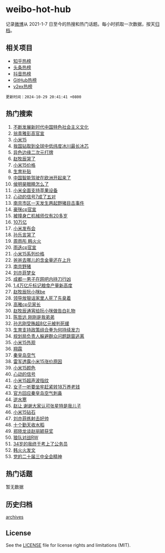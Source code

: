 # weibo-hot-hub

记录[微博](https://www.weibo.com)从 2021-1-7 日至今的热搜和热门话题。每小时抓取一次数据，按天[归档](archives)。

## 相关项目

- [知乎热榜](https://github.com/snaildev/zhihu-hot-hub)
- [头条热榜](https://github.com/snaildev/toutiao-hot-hub)
- [抖音热榜](https://github.com/snaildev/douyin-hot-hub)
- [GitHub热榜](https://github.com/snaildev/github-hot-hub)
- [v2ex热榜](https://github.com/snaildev/v2ex-hot-hub)


`更新时间：2024-10-29 20:41:41 +0800`

## 热门搜索

1. [不断发展新时代中国特色社会主义文化](https://m.weibo.cn/search?containerid=100103type%3D1%26t%3D10%26q%3D%23%E4%B8%8D%E6%96%AD%E5%8F%91%E5%B1%95%E6%96%B0%E6%97%B6%E4%BB%A3%E4%B8%AD%E5%9B%BD%E7%89%B9%E8%89%B2%E7%A4%BE%E4%BC%9A%E4%B8%BB%E4%B9%89%E6%96%87%E5%8C%96%23&stream_entry_id=51&isnewpage=1&extparam=seat%3D1%26cate%3D10103%26filter_type%3Drealtimehot%26q%3D%2523%25E4%25B8%258D%25E6%2596%25AD%25E5%258F%2591%25E5%25B1%2595%25E6%2596%25B0%25E6%2597%25B6%25E4%25BB%25A3%25E4%25B8%25AD%25E5%259B%25BD%25E7%2589%25B9%25E8%2589%25B2%25E7%25A4%25BE%25E4%25BC%259A%25E4%25B8%25BB%25E4%25B9%2589%25E6%2596%2587%25E5%258C%2596%2523%26dgr%3D0%26stream_entry_id%3D51%26c_type%3D51%26pos%3D0%26display_time%3D1730205700%26pre_seqid%3D17302057000420152059425)
1. [翁青雅彭高官宣](https://m.weibo.cn/search?containerid=100103type%3D1%26t%3D10%26q%3D%23%E7%BF%81%E9%9D%92%E9%9B%85%E5%BD%AD%E9%AB%98%E5%AE%98%E5%AE%A3%23&stream_entry_id=31&isnewpage=1&extparam=seat%3D1%26realpos%3D1%26filter_type%3Drealtimehot%26flag%3D1%26c_type%3D31%26pos%3D0%26cate%3D5001%26q%3D%2523%25E7%25BF%2581%25E9%259D%2592%25E9%259B%2585%25E5%25BD%25AD%25E9%25AB%2598%25E5%25AE%2598%25E5%25AE%25A3%2523%26dgr%3D0%26stream_entry_id%3D31%26band_rank%3D1%26lcate%3D5001%26display_time%3D1730205700%26pre_seqid%3D17302057000420152059425)
1. [小米15](https://m.weibo.cn/search?containerid=100103type%3D1%26t%3D10%26q%3D%23%E5%B0%8F%E7%B1%B315%23&stream_entry_id=31&isnewpage=1&extparam=seat%3D1%26realpos%3D2%26filter_type%3Drealtimehot%26flag%3D1%26c_type%3D31%26pos%3D1%26cate%3D5001%26q%3D%2523%25E5%25B0%258F%25E7%25B1%25B315%2523%26dgr%3D0%26stream_entry_id%3D31%26band_rank%3D2%26lcate%3D5001%26display_time%3D1730205700%26pre_seqid%3D17302057000420152059425)
1. [我国钻取到全球中低纬度冰川最长冰芯](https://m.weibo.cn/search?containerid=100103type%3D1%26t%3D10%26q%3D%23%E6%88%91%E5%9B%BD%E9%92%BB%E5%8F%96%E5%88%B0%E5%85%A8%E7%90%83%E4%B8%AD%E4%BD%8E%E7%BA%AC%E5%BA%A6%E5%86%B0%E5%B7%9D%E6%9C%80%E9%95%BF%E5%86%B0%E8%8A%AF%23&stream_entry_id=31&isnewpage=1&extparam=seat%3D1%26realpos%3D3%26filter_type%3Drealtimehot%26flag%3D1%26c_type%3D31%26pos%3D2%26cate%3D5001%26q%3D%2523%25E6%2588%2591%25E5%259B%25BD%25E9%2592%25BB%25E5%258F%2596%25E5%2588%25B0%25E5%2585%25A8%25E7%2590%2583%25E4%25B8%25AD%25E4%25BD%258E%25E7%25BA%25AC%25E5%25BA%25A6%25E5%2586%25B0%25E5%25B7%259D%25E6%259C%2580%25E9%2595%25BF%25E5%2586%25B0%25E8%258A%25AF%2523%26dgr%3D0%26stream_entry_id%3D31%26band_rank%3D3%26lcate%3D5001%26display_time%3D1730205700%26pre_seqid%3D17302057000420152059425)
1. [异色边缘二次元打牌](https://m.weibo.cn/search?containerid=100103type%3D1%26t%3D10%26q%3D%23%E5%BC%82%E8%89%B2%E8%BE%B9%E7%BC%98%E4%BA%8C%E6%AC%A1%E5%85%83%E6%89%93%E7%89%8C%23&stream_entry_id=31&isnewpage=1&extparam=seat%3D1%26filter_type%3Drealtimehot%26c_type%3D31%26band_rank%3D4%26lcate%3D5001%26cate%3D5001%26is_ad_pos%3D1%26q%3D%2523%25E5%25BC%2582%25E8%2589%25B2%25E8%25BE%25B9%25E7%25BC%2598%25E4%25BA%258C%25E6%25AC%25A1%25E5%2585%2583%25E6%2589%2593%25E7%2589%258C%2523%26dgr%3D0%26stream_entry_id%3D31%26adid%3D262474%26pos%3D3%26display_time%3D1730205700%26pre_seqid%3D17302057000420152059425)
1. [赵牧辰哭了](https://m.weibo.cn/search?containerid=100103type%3D1%26t%3D10%26q%3D%23%E8%B5%B5%E7%89%A7%E8%BE%B0%E5%93%AD%E4%BA%86%23&stream_entry_id=31&isnewpage=1&extparam=seat%3D1%26realpos%3D4%26filter_type%3Drealtimehot%26flag%3D1%26c_type%3D31%26pos%3D4%26cate%3D5001%26q%3D%2523%25E8%25B5%25B5%25E7%2589%25A7%25E8%25BE%25B0%25E5%2593%25AD%25E4%25BA%2586%2523%26dgr%3D0%26stream_entry_id%3D31%26band_rank%3D4%26lcate%3D5001%26display_time%3D1730205700%26pre_seqid%3D17302057000420152059425)
1. [小米15价格](https://m.weibo.cn/search?containerid=100103type%3D1%26t%3D10%26q%3D%E5%B0%8F%E7%B1%B315%E4%BB%B7%E6%A0%BC&stream_entry_id=31&isnewpage=1&extparam=seat%3D1%26realpos%3D5%26filter_type%3Drealtimehot%26flag%3D1%26c_type%3D31%26pos%3D5%26cate%3D5001%26q%3D%25E5%25B0%258F%25E7%25B1%25B315%25E4%25BB%25B7%25E6%25A0%25BC%26dgr%3D0%26stream_entry_id%3D31%26band_rank%3D5%26lcate%3D5001%26display_time%3D1730205700%26pre_seqid%3D17302057000420152059425)
1. [生育补贴](https://m.weibo.cn/search?containerid=100103type%3D1%26t%3D10%26q%3D%23%E7%94%9F%E8%82%B2%E8%A1%A5%E8%B4%B4%23&stream_entry_id=31&isnewpage=1&extparam=seat%3D1%26realpos%3D6%26filter_type%3Drealtimehot%26flag%3D16%26c_type%3D31%26pos%3D6%26cate%3D5001%26q%3D%2523%25E7%2594%259F%25E8%2582%25B2%25E8%25A1%25A5%25E8%25B4%25B4%2523%26dgr%3D0%26stream_entry_id%3D31%26band_rank%3D6%26lcate%3D5001%26display_time%3D1730205700%26pre_seqid%3D17302057000420152059425)
1. [中国智能驾驶在欧洲开起来了](https://m.weibo.cn/search?containerid=100103type%3D1%26t%3D10%26q%3D%23%E4%B8%AD%E5%9B%BD%E6%99%BA%E8%83%BD%E9%A9%BE%E9%A9%B6%E5%9C%A8%E6%AC%A7%E6%B4%B2%E5%BC%80%E8%B5%B7%E6%9D%A5%E4%BA%86%23&stream_entry_id=31&isnewpage=1&extparam=seat%3D1%26filter_type%3Drealtimehot%26lcate%3D5001%26c_type%3D31%26pos%3D7%26band_rank%3D7%26topic_ad%3D1%26is_ad_pos%3D1%26q%3D%2523%25E4%25B8%25AD%25E5%259B%25BD%25E6%2599%25BA%25E8%2583%25BD%25E9%25A9%25BE%25E9%25A9%25B6%25E5%259C%25A8%25E6%25AC%25A7%25E6%25B4%25B2%25E5%25BC%2580%25E8%25B5%25B7%25E6%259D%25A5%25E4%25BA%2586%2523%26dgr%3D0%26stream_entry_id%3D31%26adid%3D261535%26cate%3D5001%26display_time%3D1730205700%26pre_seqid%3D17302057000420152059425)
1. [侯明昊眼睛怎么了](https://m.weibo.cn/search?containerid=100103type%3D1%26t%3D10%26q%3D%E4%BE%AF%E6%98%8E%E6%98%8A%E7%9C%BC%E7%9D%9B%E6%80%8E%E4%B9%88%E4%BA%86&stream_entry_id=31&isnewpage=1&extparam=seat%3D1%26realpos%3D7%26filter_type%3Drealtimehot%26flag%3D1%26c_type%3D31%26pos%3D8%26cate%3D5001%26q%3D%25E4%25BE%25AF%25E6%2598%258E%25E6%2598%258A%25E7%259C%25BC%25E7%259D%259B%25E6%2580%258E%25E4%25B9%2588%25E4%25BA%2586%26dgr%3D0%26stream_entry_id%3D31%26band_rank%3D7%26lcate%3D5001%26display_time%3D1730205700%26pre_seqid%3D17302057000420152059425)
1. [小米全面支持苹果设备](https://m.weibo.cn/search?containerid=100103type%3D1%26t%3D10%26q%3D%E5%B0%8F%E7%B1%B3%E5%85%A8%E9%9D%A2%E6%94%AF%E6%8C%81%E8%8B%B9%E6%9E%9C%E8%AE%BE%E5%A4%87&stream_entry_id=31&isnewpage=1&extparam=seat%3D1%26realpos%3D8%26filter_type%3Drealtimehot%26flag%3D1%26c_type%3D31%26pos%3D9%26cate%3D5001%26q%3D%25E5%25B0%258F%25E7%25B1%25B3%25E5%2585%25A8%25E9%259D%25A2%25E6%2594%25AF%25E6%258C%2581%25E8%258B%25B9%25E6%259E%259C%25E8%25AE%25BE%25E5%25A4%2587%26dgr%3D0%26stream_entry_id%3D31%26band_rank%3D8%26lcate%3D5001%26display_time%3D1730205700%26pre_seqid%3D17302057000420152059425)
1. [心动的信号7成了五对](https://m.weibo.cn/search?containerid=100103type%3D1%26t%3D10%26q%3D%23%E5%BF%83%E5%8A%A8%E7%9A%84%E4%BF%A1%E5%8F%B77%E6%88%90%E4%BA%86%E4%BA%94%E5%AF%B9%23&stream_entry_id=31&isnewpage=1&extparam=seat%3D1%26realpos%3D9%26filter_type%3Drealtimehot%26flag%3D1%26c_type%3D31%26pos%3D10%26cate%3D5001%26q%3D%2523%25E5%25BF%2583%25E5%258A%25A8%25E7%259A%2584%25E4%25BF%25A1%25E5%258F%25B77%25E6%2588%2590%25E4%25BA%2586%25E4%25BA%2594%25E5%25AF%25B9%2523%26dgr%3D0%26stream_entry_id%3D31%26band_rank%3D9%26lcate%3D5001%26display_time%3D1730205700%26pre_seqid%3D17302057000420152059425)
1. [南京市区一天发生两起野猪目击事件](https://m.weibo.cn/search?containerid=100103type%3D1%26t%3D10%26q%3D%23%E5%8D%97%E4%BA%AC%E5%B8%82%E5%8C%BA%E4%B8%80%E5%A4%A9%E5%8F%91%E7%94%9F%E4%B8%A4%E8%B5%B7%E9%87%8E%E7%8C%AA%E7%9B%AE%E5%87%BB%E4%BA%8B%E4%BB%B6%23&stream_entry_id=31&isnewpage=1&extparam=seat%3D1%26realpos%3D10%26filter_type%3Drealtimehot%26flag%3D1%26c_type%3D31%26pos%3D11%26cate%3D5001%26q%3D%2523%25E5%258D%2597%25E4%25BA%25AC%25E5%25B8%2582%25E5%258C%25BA%25E4%25B8%2580%25E5%25A4%25A9%25E5%258F%2591%25E7%2594%259F%25E4%25B8%25A4%25E8%25B5%25B7%25E9%2587%258E%25E7%258C%25AA%25E7%259B%25AE%25E5%2587%25BB%25E4%25BA%258B%25E4%25BB%25B6%2523%26dgr%3D0%26stream_entry_id%3D31%26band_rank%3D10%26lcate%3D5001%26display_time%3D1730205700%26pre_seqid%3D17302057000420152059425)
1. [豪咪cp官宣](https://m.weibo.cn/search?containerid=100103type%3D1%26t%3D10%26q%3D%23%E8%B1%AA%E5%92%AAcp%E5%AE%98%E5%AE%A3%23&stream_entry_id=31&isnewpage=1&extparam=seat%3D1%26realpos%3D11%26filter_type%3Drealtimehot%26flag%3D2%26c_type%3D31%26pos%3D12%26cate%3D5001%26q%3D%2523%25E8%25B1%25AA%25E5%2592%25AAcp%25E5%25AE%2598%25E5%25AE%25A3%2523%26dgr%3D0%26stream_entry_id%3D31%26band_rank%3D11%26lcate%3D5001%26display_time%3D1730205700%26pre_seqid%3D17302057000420152059425)
1. [被撞身亡机械师仅有20多岁](https://m.weibo.cn/search?containerid=100103type%3D1%26t%3D10%26q%3D%23%E8%A2%AB%E6%92%9E%E8%BA%AB%E4%BA%A1%E6%9C%BA%E6%A2%B0%E5%B8%88%E4%BB%85%E6%9C%8920%E5%A4%9A%E5%B2%81%23&stream_entry_id=31&isnewpage=1&extparam=seat%3D1%26realpos%3D12%26filter_type%3Drealtimehot%26flag%3D2%26c_type%3D31%26pos%3D13%26cate%3D5001%26q%3D%2523%25E8%25A2%25AB%25E6%2592%259E%25E8%25BA%25AB%25E4%25BA%25A1%25E6%259C%25BA%25E6%25A2%25B0%25E5%25B8%2588%25E4%25BB%2585%25E6%259C%258920%25E5%25A4%259A%25E5%25B2%2581%2523%26dgr%3D0%26stream_entry_id%3D31%26band_rank%3D12%26lcate%3D5001%26display_time%3D1730205700%26pre_seqid%3D17302057000420152059425)
1. [10万亿](https://m.weibo.cn/search?containerid=100103type%3D1%26t%3D10%26q%3D10%E4%B8%87%E4%BA%BF&stream_entry_id=31&isnewpage=1&extparam=seat%3D1%26realpos%3D13%26filter_type%3Drealtimehot%26flag%3D2%26c_type%3D31%26pos%3D14%26cate%3D5001%26q%3D10%25E4%25B8%2587%25E4%25BA%25BF%26dgr%3D0%26stream_entry_id%3D31%26band_rank%3D13%26lcate%3D5001%26display_time%3D1730205700%26pre_seqid%3D17302057000420152059425)
1. [小米发布会](https://m.weibo.cn/search?containerid=100103type%3D1%26t%3D10%26q%3D%E5%B0%8F%E7%B1%B3%E5%8F%91%E5%B8%83%E4%BC%9A&stream_entry_id=31&isnewpage=1&extparam=seat%3D1%26realpos%3D14%26filter_type%3Drealtimehot%26flag%3D0%26c_type%3D31%26pos%3D15%26cate%3D5001%26q%3D%25E5%25B0%258F%25E7%25B1%25B3%25E5%258F%2591%25E5%25B8%2583%25E4%25BC%259A%26dgr%3D0%26stream_entry_id%3D31%26band_rank%3D14%26lcate%3D5001%26display_time%3D1730205700%26pre_seqid%3D17302057000420152059425)
1. [孙乐言哭了](https://m.weibo.cn/search?containerid=100103type%3D1%26t%3D10%26q%3D%23%E5%AD%99%E4%B9%90%E8%A8%80%E5%93%AD%E4%BA%86%23&stream_entry_id=31&isnewpage=1&extparam=seat%3D1%26realpos%3D15%26filter_type%3Drealtimehot%26flag%3D0%26c_type%3D31%26pos%3D16%26cate%3D5001%26q%3D%2523%25E5%25AD%2599%25E4%25B9%2590%25E8%25A8%2580%25E5%2593%25AD%25E4%25BA%2586%2523%26dgr%3D0%26stream_entry_id%3D31%26band_rank%3D15%26lcate%3D5001%26display_time%3D1730205700%26pre_seqid%3D17302057000420152059425)
1. [周雨彤 韩火火](https://m.weibo.cn/search?containerid=100103type%3D1%26t%3D10%26q%3D%E5%91%A8%E9%9B%A8%E5%BD%A4+%E9%9F%A9%E7%81%AB%E7%81%AB&stream_entry_id=31&isnewpage=1&extparam=seat%3D1%26realpos%3D16%26filter_type%3Drealtimehot%26flag%3D2%26c_type%3D31%26pos%3D17%26cate%3D5001%26q%3D%25E5%2591%25A8%25E9%259B%25A8%25E5%25BD%25A4%2520%25E9%259F%25A9%25E7%2581%25AB%25E7%2581%25AB%26dgr%3D0%26stream_entry_id%3D31%26band_rank%3D16%26lcate%3D5001%26display_time%3D1730205700%26pre_seqid%3D17302057000420152059425)
1. [雨迭cp官宣](https://m.weibo.cn/search?containerid=100103type%3D1%26t%3D10%26q%3D%23%E9%9B%A8%E8%BF%ADcp%E5%AE%98%E5%AE%A3%23&stream_entry_id=31&isnewpage=1&extparam=seat%3D1%26realpos%3D17%26filter_type%3Drealtimehot%26flag%3D1%26c_type%3D31%26pos%3D18%26cate%3D5001%26q%3D%2523%25E9%259B%25A8%25E8%25BF%25ADcp%25E5%25AE%2598%25E5%25AE%25A3%2523%26dgr%3D0%26stream_entry_id%3D31%26band_rank%3D17%26lcate%3D5001%26display_time%3D1730205700%26pre_seqid%3D17302057000420152059425)
1. [小米15系列价格](https://m.weibo.cn/search?containerid=100103type%3D1%26t%3D10%26q%3D%23%E5%B0%8F%E7%B1%B315%E7%B3%BB%E5%88%97%E4%BB%B7%E6%A0%BC%23&stream_entry_id=31&isnewpage=1&extparam=seat%3D1%26realpos%3D18%26filter_type%3Drealtimehot%26flag%3D0%26c_type%3D31%26pos%3D19%26cate%3D5001%26q%3D%2523%25E5%25B0%258F%25E7%25B1%25B315%25E7%25B3%25BB%25E5%2588%2597%25E4%25BB%25B7%25E6%25A0%25BC%2523%26dgr%3D0%26stream_entry_id%3D31%26band_rank%3D18%26lcate%3D5001%26display_time%3D1730205700%26pre_seqid%3D17302057000420152059425)
1. [爸爸去哪儿的含金量还在上升](https://m.weibo.cn/search?containerid=100103type%3D1%26t%3D10%26q%3D%E7%88%B8%E7%88%B8%E5%8E%BB%E5%93%AA%E5%84%BF%E7%9A%84%E5%90%AB%E9%87%91%E9%87%8F%E8%BF%98%E5%9C%A8%E4%B8%8A%E5%8D%87&stream_entry_id=31&isnewpage=1&extparam=seat%3D1%26realpos%3D19%26filter_type%3Drealtimehot%26flag%3D2%26c_type%3D31%26pos%3D20%26cate%3D5001%26q%3D%25E7%2588%25B8%25E7%2588%25B8%25E5%258E%25BB%25E5%2593%25AA%25E5%2584%25BF%25E7%259A%2584%25E5%2590%25AB%25E9%2587%2591%25E9%2587%258F%25E8%25BF%2598%25E5%259C%25A8%25E4%25B8%258A%25E5%258D%2587%26dgr%3D0%26stream_entry_id%3D31%26band_rank%3D19%26lcate%3D5001%26display_time%3D1730205700%26pre_seqid%3D17302057000420152059425)
1. [南京野猪](https://m.weibo.cn/search?containerid=100103type%3D1%26t%3D10%26q%3D%E5%8D%97%E4%BA%AC%E9%87%8E%E7%8C%AA&stream_entry_id=31&isnewpage=1&extparam=seat%3D1%26realpos%3D20%26filter_type%3Drealtimehot%26flag%3D0%26c_type%3D31%26pos%3D21%26cate%3D5001%26q%3D%25E5%258D%2597%25E4%25BA%25AC%25E9%2587%258E%25E7%258C%25AA%26dgr%3D0%26stream_entry_id%3D31%26band_rank%3D20%26lcate%3D5001%26display_time%3D1730205700%26pre_seqid%3D17302057000420152059425)
1. [刘亦菲梦女](https://m.weibo.cn/search?containerid=100103type%3D1%26t%3D10%26q%3D%E5%88%98%E4%BA%A6%E8%8F%B2%E6%A2%A6%E5%A5%B3&stream_entry_id=31&isnewpage=1&extparam=seat%3D1%26realpos%3D21%26filter_type%3Drealtimehot%26flag%3D1%26c_type%3D31%26pos%3D22%26cate%3D5001%26q%3D%25E5%2588%2598%25E4%25BA%25A6%25E8%258F%25B2%25E6%25A2%25A6%25E5%25A5%25B3%26dgr%3D0%26stream_entry_id%3D31%26band_rank%3D21%26lcate%3D5001%26display_time%3D1730205700%26pre_seqid%3D17302057000420152059425)
1. [成都一男子在网吧内持刀行凶](https://m.weibo.cn/search?containerid=100103type%3D1%26t%3D10%26q%3D%23%E6%88%90%E9%83%BD%E4%B8%80%E7%94%B7%E5%AD%90%E5%9C%A8%E7%BD%91%E5%90%A7%E5%86%85%E6%8C%81%E5%88%80%E8%A1%8C%E5%87%B6%23&stream_entry_id=31&isnewpage=1&extparam=seat%3D1%26realpos%3D22%26filter_type%3Drealtimehot%26flag%3D0%26c_type%3D31%26pos%3D23%26cate%3D5001%26q%3D%2523%25E6%2588%2590%25E9%2583%25BD%25E4%25B8%2580%25E7%2594%25B7%25E5%25AD%2590%25E5%259C%25A8%25E7%25BD%2591%25E5%2590%25A7%25E5%2586%2585%25E6%258C%2581%25E5%2588%2580%25E8%25A1%258C%25E5%2587%25B6%2523%26dgr%3D0%26stream_entry_id%3D31%26band_rank%3D22%26lcate%3D5001%26display_time%3D1730205700%26pre_seqid%3D17302057000420152059425)
1. [1.4万亿斤标记粮食产量新高度](https://m.weibo.cn/search?containerid=100103type%3D1%26t%3D10%26q%3D%231.4%E4%B8%87%E4%BA%BF%E6%96%A4%E6%A0%87%E8%AE%B0%E7%B2%AE%E9%A3%9F%E4%BA%A7%E9%87%8F%E6%96%B0%E9%AB%98%E5%BA%A6%23&stream_entry_id=31&isnewpage=1&extparam=seat%3D1%26realpos%3D23%26filter_type%3Drealtimehot%26flag%3D0%26c_type%3D31%26pos%3D24%26cate%3D5001%26q%3D%25231.4%25E4%25B8%2587%25E4%25BA%25BF%25E6%2596%25A4%25E6%25A0%2587%25E8%25AE%25B0%25E7%25B2%25AE%25E9%25A3%259F%25E4%25BA%25A7%25E9%2587%258F%25E6%2596%25B0%25E9%25AB%2598%25E5%25BA%25A6%2523%26dgr%3D0%26stream_entry_id%3D31%26band_rank%3D23%26lcate%3D5001%26display_time%3D1730205700%26pre_seqid%3D17302057000420152059425)
1. [赵牧辰阮小咪be](https://m.weibo.cn/search?containerid=100103type%3D1%26t%3D10%26q%3D%E8%B5%B5%E7%89%A7%E8%BE%B0%E9%98%AE%E5%B0%8F%E5%92%AAbe&stream_entry_id=31&isnewpage=1&extparam=seat%3D1%26realpos%3D24%26filter_type%3Drealtimehot%26flag%3D0%26c_type%3D31%26pos%3D25%26cate%3D5001%26q%3D%25E8%25B5%25B5%25E7%2589%25A7%25E8%25BE%25B0%25E9%2598%25AE%25E5%25B0%258F%25E5%2592%25AAbe%26dgr%3D0%26stream_entry_id%3D31%26band_rank%3D24%26lcate%3D5001%26display_time%3D1730205700%26pre_seqid%3D17302057000420152059425)
1. [领导放狠话家里人死了先臭着](https://m.weibo.cn/search?containerid=100103type%3D1%26t%3D10%26q%3D%23%E9%A2%86%E5%AF%BC%E6%94%BE%E7%8B%A0%E8%AF%9D%E5%AE%B6%E9%87%8C%E4%BA%BA%E6%AD%BB%E4%BA%86%E5%85%88%E8%87%AD%E7%9D%80%23&stream_entry_id=31&isnewpage=1&extparam=seat%3D1%26realpos%3D25%26filter_type%3Drealtimehot%26flag%3D0%26c_type%3D31%26pos%3D26%26cate%3D5001%26q%3D%2523%25E9%25A2%2586%25E5%25AF%25BC%25E6%2594%25BE%25E7%258B%25A0%25E8%25AF%259D%25E5%25AE%25B6%25E9%2587%258C%25E4%25BA%25BA%25E6%25AD%25BB%25E4%25BA%2586%25E5%2585%2588%25E8%2587%25AD%25E7%259D%2580%2523%26dgr%3D0%26stream_entry_id%3D31%26band_rank%3D25%26lcate%3D5001%26display_time%3D1730205700%26pre_seqid%3D17302057000420152059425)
1. [高雅cp见家长](https://m.weibo.cn/search?containerid=100103type%3D1%26t%3D10%26q%3D%23%E9%AB%98%E9%9B%85cp%E8%A7%81%E5%AE%B6%E9%95%BF%23&stream_entry_id=31&isnewpage=1&extparam=seat%3D1%26realpos%3D26%26filter_type%3Drealtimehot%26flag%3D0%26c_type%3D31%26pos%3D27%26cate%3D5001%26q%3D%2523%25E9%25AB%2598%25E9%259B%2585cp%25E8%25A7%2581%25E5%25AE%25B6%25E9%2595%25BF%2523%26dgr%3D0%26stream_entry_id%3D31%26band_rank%3D26%26lcate%3D5001%26display_time%3D1730205700%26pre_seqid%3D17302057000420152059425)
1. [赵牧辰通宵给阮小咪做告白礼物](https://m.weibo.cn/search?containerid=100103type%3D1%26t%3D10%26q%3D%23%E8%B5%B5%E7%89%A7%E8%BE%B0%E9%80%9A%E5%AE%B5%E7%BB%99%E9%98%AE%E5%B0%8F%E5%92%AA%E5%81%9A%E5%91%8A%E7%99%BD%E7%A4%BC%E7%89%A9%23&stream_entry_id=31&isnewpage=1&extparam=seat%3D1%26realpos%3D27%26filter_type%3Drealtimehot%26flag%3D1%26c_type%3D31%26pos%3D28%26cate%3D5001%26q%3D%2523%25E8%25B5%25B5%25E7%2589%25A7%25E8%25BE%25B0%25E9%2580%259A%25E5%25AE%25B5%25E7%25BB%2599%25E9%2598%25AE%25E5%25B0%258F%25E5%2592%25AA%25E5%2581%259A%25E5%2591%258A%25E7%2599%25BD%25E7%25A4%25BC%25E7%2589%25A9%2523%26dgr%3D0%26stream_entry_id%3D31%26band_rank%3D27%26lcate%3D5001%26display_time%3D1730205700%26pre_seqid%3D17302057000420152059425)
1. [陈哲远 刚刚是我弟弟](https://m.weibo.cn/search?containerid=100103type%3D1%26t%3D10%26q%3D%E9%99%88%E5%93%B2%E8%BF%9C+%E5%88%9A%E5%88%9A%E6%98%AF%E6%88%91%E5%BC%9F%E5%BC%9F&stream_entry_id=31&isnewpage=1&extparam=seat%3D1%26realpos%3D28%26filter_type%3Drealtimehot%26flag%3D1%26c_type%3D31%26pos%3D29%26cate%3D5001%26q%3D%25E9%2599%2588%25E5%2593%25B2%25E8%25BF%259C%2520%25E5%2588%259A%25E5%2588%259A%25E6%2598%25AF%25E6%2588%2591%25E5%25BC%259F%25E5%25BC%259F%26dgr%3D0%26stream_entry_id%3D31%26band_rank%3D28%26lcate%3D5001%26display_time%3D1730205700%26pre_seqid%3D17302057000420152059425)
1. [孙志刚受贿超8亿元被判死缓](https://m.weibo.cn/search?containerid=100103type%3D1%26t%3D10%26q%3D%23%E5%AD%99%E5%BF%97%E5%88%9A%E5%8F%97%E8%B4%BF%E8%B6%858%E4%BA%BF%E5%85%83%E8%A2%AB%E5%88%A4%E6%AD%BB%E7%BC%93%23&stream_entry_id=31&isnewpage=1&extparam=seat%3D1%26realpos%3D29%26filter_type%3Drealtimehot%26flag%3D0%26c_type%3D31%26pos%3D30%26cate%3D5001%26q%3D%2523%25E5%25AD%2599%25E5%25BF%2597%25E5%2588%259A%25E5%258F%2597%25E8%25B4%25BF%25E8%25B6%25858%25E4%25BA%25BF%25E5%2585%2583%25E8%25A2%25AB%25E5%2588%25A4%25E6%25AD%25BB%25E7%25BC%2593%2523%26dgr%3D0%26stream_entry_id%3D31%26band_rank%3D29%26lcate%3D5001%26display_time%3D1730205700%26pre_seqid%3D17302057000420152059425)
1. [生育支持政策组合拳为何持续发力](https://m.weibo.cn/search?containerid=100103type%3D1%26t%3D10%26q%3D%23%E7%94%9F%E8%82%B2%E6%94%AF%E6%8C%81%E6%94%BF%E7%AD%96%E7%BB%84%E5%90%88%E6%8B%B3%E4%B8%BA%E4%BD%95%E6%8C%81%E7%BB%AD%E5%8F%91%E5%8A%9B%23&stream_entry_id=31&isnewpage=1&extparam=seat%3D1%26realpos%3D30%26filter_type%3Drealtimehot%26flag%3D1%26c_type%3D31%26pos%3D31%26cate%3D5001%26q%3D%2523%25E7%2594%259F%25E8%2582%25B2%25E6%2594%25AF%25E6%258C%2581%25E6%2594%25BF%25E7%25AD%2596%25E7%25BB%2584%25E5%2590%2588%25E6%258B%25B3%25E4%25B8%25BA%25E4%25BD%2595%25E6%258C%2581%25E7%25BB%25AD%25E5%258F%2591%25E5%258A%259B%2523%26dgr%3D0%26stream_entry_id%3D31%26band_rank%3D30%26lcate%3D5001%26display_time%3D1730205700%26pre_seqid%3D17302057000420152059425)
1. [规划局负责人躲避群众问题跳窗逃离](https://m.weibo.cn/search?containerid=100103type%3D1%26t%3D10%26q%3D%23%E8%A7%84%E5%88%92%E5%B1%80%E8%B4%9F%E8%B4%A3%E4%BA%BA%E8%BA%B2%E9%81%BF%E7%BE%A4%E4%BC%97%E9%97%AE%E9%A2%98%E8%B7%B3%E7%AA%97%E9%80%83%E7%A6%BB%23&stream_entry_id=31&isnewpage=1&extparam=seat%3D1%26realpos%3D31%26filter_type%3Drealtimehot%26flag%3D1%26c_type%3D31%26pos%3D32%26cate%3D5001%26q%3D%2523%25E8%25A7%2584%25E5%2588%2592%25E5%25B1%2580%25E8%25B4%259F%25E8%25B4%25A3%25E4%25BA%25BA%25E8%25BA%25B2%25E9%2581%25BF%25E7%25BE%25A4%25E4%25BC%2597%25E9%2597%25AE%25E9%25A2%2598%25E8%25B7%25B3%25E7%25AA%2597%25E9%2580%2583%25E7%25A6%25BB%2523%26dgr%3D0%26stream_entry_id%3D31%26band_rank%3D31%26lcate%3D5001%26display_time%3D1730205700%26pre_seqid%3D17302057000420152059425)
1. [小米15外观](https://m.weibo.cn/search?containerid=100103type%3D1%26t%3D10%26q%3D%23%E5%B0%8F%E7%B1%B315%E5%A4%96%E8%A7%82%23&stream_entry_id=31&isnewpage=1&extparam=seat%3D1%26realpos%3D32%26filter_type%3Drealtimehot%26flag%3D1%26c_type%3D31%26pos%3D33%26cate%3D5001%26q%3D%2523%25E5%25B0%258F%25E7%25B1%25B315%25E5%25A4%2596%25E8%25A7%2582%2523%26dgr%3D0%26stream_entry_id%3D31%26band_rank%3D32%26lcate%3D5001%26display_time%3D1730205700%26pre_seqid%3D17302057000420152059425)
1. [翔霖](https://m.weibo.cn/search?containerid=100103type%3D1%26t%3D10%26q%3D%E7%BF%94%E9%9C%96&stream_entry_id=31&isnewpage=1&extparam=seat%3D1%26realpos%3D33%26filter_type%3Drealtimehot%26flag%3D0%26c_type%3D31%26pos%3D34%26cate%3D5001%26q%3D%25E7%25BF%2594%25E9%259C%2596%26dgr%3D0%26stream_entry_id%3D31%26band_rank%3D33%26lcate%3D5001%26display_time%3D1730205700%26pre_seqid%3D17302057000420152059425)
1. [秦皇岛空气](https://m.weibo.cn/search?containerid=100103type%3D1%26t%3D10%26q%3D%23%E7%A7%A6%E7%9A%87%E5%B2%9B%E7%A9%BA%E6%B0%94%23&stream_entry_id=31&isnewpage=1&extparam=seat%3D1%26realpos%3D34%26filter_type%3Drealtimehot%26flag%3D0%26c_type%3D31%26pos%3D35%26cate%3D5001%26q%3D%2523%25E7%25A7%25A6%25E7%259A%2587%25E5%25B2%259B%25E7%25A9%25BA%25E6%25B0%2594%2523%26dgr%3D0%26stream_entry_id%3D31%26band_rank%3D34%26lcate%3D5001%26display_time%3D1730205700%26pre_seqid%3D17302057000420152059425)
1. [雷军透露小米15涨价原因](https://m.weibo.cn/search?containerid=100103type%3D1%26t%3D10%26q%3D%23%E9%9B%B7%E5%86%9B%E9%80%8F%E9%9C%B2%E5%B0%8F%E7%B1%B315%E6%B6%A8%E4%BB%B7%E5%8E%9F%E5%9B%A0%23&stream_entry_id=31&isnewpage=1&extparam=seat%3D1%26realpos%3D35%26filter_type%3Drealtimehot%26flag%3D1%26c_type%3D31%26pos%3D36%26cate%3D5001%26q%3D%2523%25E9%259B%25B7%25E5%2586%259B%25E9%2580%258F%25E9%259C%25B2%25E5%25B0%258F%25E7%25B1%25B315%25E6%25B6%25A8%25E4%25BB%25B7%25E5%258E%259F%25E5%259B%25A0%2523%26dgr%3D0%26stream_entry_id%3D31%26band_rank%3D35%26lcate%3D5001%26display_time%3D1730205700%26pre_seqid%3D17302057000420152059425)
1. [小米15颜色](https://m.weibo.cn/search?containerid=100103type%3D1%26t%3D10%26q%3D%E5%B0%8F%E7%B1%B315%E9%A2%9C%E8%89%B2&stream_entry_id=31&isnewpage=1&extparam=seat%3D1%26realpos%3D36%26filter_type%3Drealtimehot%26flag%3D1%26c_type%3D31%26pos%3D37%26cate%3D5001%26q%3D%25E5%25B0%258F%25E7%25B1%25B315%25E9%25A2%259C%25E8%2589%25B2%26dgr%3D0%26stream_entry_id%3D31%26band_rank%3D36%26lcate%3D5001%26display_time%3D1730205700%26pre_seqid%3D17302057000420152059425)
1. [心动的信号](https://m.weibo.cn/search?containerid=100103type%3D1%26t%3D10%26q%3D%E5%BF%83%E5%8A%A8%E7%9A%84%E4%BF%A1%E5%8F%B7&stream_entry_id=31&isnewpage=1&extparam=seat%3D1%26realpos%3D37%26filter_type%3Drealtimehot%26flag%3D1%26c_type%3D31%26pos%3D38%26cate%3D5001%26q%3D%25E5%25BF%2583%25E5%258A%25A8%25E7%259A%2584%25E4%25BF%25A1%25E5%258F%25B7%26dgr%3D0%26stream_entry_id%3D31%26band_rank%3D37%26lcate%3D5001%26display_time%3D1730205700%26pre_seqid%3D17302057000420152059425)
1. [小米15超声波指纹](https://m.weibo.cn/search?containerid=100103type%3D1%26t%3D10%26q%3D%E5%B0%8F%E7%B1%B315%E8%B6%85%E5%A3%B0%E6%B3%A2%E6%8C%87%E7%BA%B9&stream_entry_id=31&isnewpage=1&extparam=seat%3D1%26realpos%3D38%26filter_type%3Drealtimehot%26flag%3D1%26c_type%3D31%26pos%3D39%26cate%3D5001%26q%3D%25E5%25B0%258F%25E7%25B1%25B315%25E8%25B6%2585%25E5%25A3%25B0%25E6%25B3%25A2%25E6%258C%2587%25E7%25BA%25B9%26dgr%3D0%26stream_entry_id%3D31%26band_rank%3D38%26lcate%3D5001%26display_time%3D1730205700%26pre_seqid%3D17302057000420152059425)
1. [女子一听要坐牢赶紧转18万养老钱](https://m.weibo.cn/search?containerid=100103type%3D1%26t%3D10%26q%3D%23%E5%A5%B3%E5%AD%90%E4%B8%80%E5%90%AC%E8%A6%81%E5%9D%90%E7%89%A2%E8%B5%B6%E7%B4%A7%E8%BD%AC18%E4%B8%87%E5%85%BB%E8%80%81%E9%92%B1%23&stream_entry_id=31&isnewpage=1&extparam=seat%3D1%26realpos%3D39%26filter_type%3Drealtimehot%26flag%3D0%26c_type%3D31%26pos%3D40%26cate%3D5001%26q%3D%2523%25E5%25A5%25B3%25E5%25AD%2590%25E4%25B8%2580%25E5%2590%25AC%25E8%25A6%2581%25E5%259D%2590%25E7%2589%25A2%25E8%25B5%25B6%25E7%25B4%25A7%25E8%25BD%25AC18%25E4%25B8%2587%25E5%2585%25BB%25E8%2580%2581%25E9%2592%25B1%2523%26dgr%3D0%26stream_entry_id%3D31%26band_rank%3D39%26lcate%3D5001%26display_time%3D1730205700%26pre_seqid%3D17302057000420152059425)
1. [官方回应秦皇岛空气刺鼻](https://m.weibo.cn/search?containerid=100103type%3D1%26t%3D10%26q%3D%23%E5%AE%98%E6%96%B9%E5%9B%9E%E5%BA%94%E7%A7%A6%E7%9A%87%E5%B2%9B%E7%A9%BA%E6%B0%94%E5%88%BA%E9%BC%BB%23&stream_entry_id=31&isnewpage=1&extparam=seat%3D1%26realpos%3D40%26filter_type%3Drealtimehot%26flag%3D1%26c_type%3D31%26pos%3D41%26cate%3D5001%26q%3D%2523%25E5%25AE%2598%25E6%2596%25B9%25E5%259B%259E%25E5%25BA%2594%25E7%25A7%25A6%25E7%259A%2587%25E5%25B2%259B%25E7%25A9%25BA%25E6%25B0%2594%25E5%2588%25BA%25E9%25BC%25BB%2523%26dgr%3D0%26stream_entry_id%3D31%26band_rank%3D40%26lcate%3D5001%26display_time%3D1730205700%26pre_seqid%3D17302057000420152059425)
1. [逆水寒](https://m.weibo.cn/search?containerid=100103type%3D1%26t%3D10%26q%3D%E9%80%86%E6%B0%B4%E5%AF%92&stream_entry_id=31&isnewpage=1&extparam=seat%3D1%26realpos%3D41%26filter_type%3Drealtimehot%26flag%3D1%26c_type%3D31%26pos%3D42%26cate%3D5001%26q%3D%25E9%2580%2586%25E6%25B0%25B4%25E5%25AF%2592%26dgr%3D0%26stream_entry_id%3D31%26band_rank%3D41%26lcate%3D5001%26display_time%3D1730205700%26pre_seqid%3D17302057000420152059425)
1. [赵让 谢谢大家认可张星特是我儿子](https://m.weibo.cn/search?containerid=100103type%3D1%26t%3D10%26q%3D%E8%B5%B5%E8%AE%A9+%E8%B0%A2%E8%B0%A2%E5%A4%A7%E5%AE%B6%E8%AE%A4%E5%8F%AF%E5%BC%A0%E6%98%9F%E7%89%B9%E6%98%AF%E6%88%91%E5%84%BF%E5%AD%90&stream_entry_id=31&isnewpage=1&extparam=seat%3D1%26realpos%3D42%26filter_type%3Drealtimehot%26flag%3D1%26c_type%3D31%26pos%3D43%26cate%3D5001%26q%3D%25E8%25B5%25B5%25E8%25AE%25A9%2520%25E8%25B0%25A2%25E8%25B0%25A2%25E5%25A4%25A7%25E5%25AE%25B6%25E8%25AE%25A4%25E5%258F%25AF%25E5%25BC%25A0%25E6%2598%259F%25E7%2589%25B9%25E6%2598%25AF%25E6%2588%2591%25E5%2584%25BF%25E5%25AD%2590%26dgr%3D0%26stream_entry_id%3D31%26band_rank%3D42%26lcate%3D5001%26display_time%3D1730205700%26pre_seqid%3D17302057000420152059425)
1. [小米15钻石](https://m.weibo.cn/search?containerid=100103type%3D1%26t%3D10%26q%3D%E5%B0%8F%E7%B1%B315%E9%92%BB%E7%9F%B3&stream_entry_id=31&isnewpage=1&extparam=seat%3D1%26realpos%3D43%26filter_type%3Drealtimehot%26flag%3D1%26c_type%3D31%26pos%3D44%26cate%3D5001%26q%3D%25E5%25B0%258F%25E7%25B1%25B315%25E9%2592%25BB%25E7%259F%25B3%26dgr%3D0%26stream_entry_id%3D31%26band_rank%3D43%26lcate%3D5001%26display_time%3D1730205700%26pre_seqid%3D17302057000420152059425)
1. [刘亦菲练射击好帅](https://m.weibo.cn/search?containerid=100103type%3D1%26t%3D10%26q%3D%23%E5%88%98%E4%BA%A6%E8%8F%B2%E7%BB%83%E5%B0%84%E5%87%BB%E5%A5%BD%E5%B8%85%23&stream_entry_id=31&isnewpage=1&extparam=seat%3D1%26realpos%3D44%26filter_type%3Drealtimehot%26flag%3D0%26c_type%3D31%26pos%3D45%26cate%3D5001%26q%3D%2523%25E5%2588%2598%25E4%25BA%25A6%25E8%258F%25B2%25E7%25BB%2583%25E5%25B0%2584%25E5%2587%25BB%25E5%25A5%25BD%25E5%25B8%2585%2523%26dgr%3D0%26stream_entry_id%3D31%26band_rank%3D44%26lcate%3D5001%26display_time%3D1730205700%26pre_seqid%3D17302057000420152059425)
1. [十个勤天收水稻](https://m.weibo.cn/search?containerid=100103type%3D1%26t%3D10%26q%3D%E5%8D%81%E4%B8%AA%E5%8B%A4%E5%A4%A9%E6%94%B6%E6%B0%B4%E7%A8%BB&stream_entry_id=31&isnewpage=1&extparam=seat%3D1%26realpos%3D45%26filter_type%3Drealtimehot%26flag%3D0%26c_type%3D31%26pos%3D46%26cate%3D5001%26q%3D%25E5%258D%2581%25E4%25B8%25AA%25E5%258B%25A4%25E5%25A4%25A9%25E6%2594%25B6%25E6%25B0%25B4%25E7%25A8%25BB%26dgr%3D0%26stream_entry_id%3D31%26band_rank%3D45%26lcate%3D5001%26display_time%3D1730205700%26pre_seqid%3D17302057000420152059425)
1. [郑晓龙谈赵丽颖获奖](https://m.weibo.cn/search?containerid=100103type%3D1%26t%3D10%26q%3D%23%E9%83%91%E6%99%93%E9%BE%99%E8%B0%88%E8%B5%B5%E4%B8%BD%E9%A2%96%E8%8E%B7%E5%A5%96%23&stream_entry_id=31&isnewpage=1&extparam=seat%3D1%26realpos%3D46%26filter_type%3Drealtimehot%26flag%3D0%26c_type%3D31%26pos%3D47%26cate%3D5001%26q%3D%2523%25E9%2583%2591%25E6%2599%2593%25E9%25BE%2599%25E8%25B0%2588%25E8%25B5%25B5%25E4%25B8%25BD%25E9%25A2%2596%25E8%258E%25B7%25E5%25A5%2596%2523%26dgr%3D0%26stream_entry_id%3D31%26band_rank%3D46%26lcate%3D5001%26display_time%3D1730205700%26pre_seqid%3D17302057000420152059425)
1. [狼队对战RW](https://m.weibo.cn/search?containerid=100103type%3D1%26t%3D10%26q%3D%23%E7%8B%BC%E9%98%9F%E5%AF%B9%E6%88%98RW%23&stream_entry_id=31&isnewpage=1&extparam=seat%3D1%26realpos%3D47%26filter_type%3Drealtimehot%26flag%3D1%26c_type%3D31%26pos%3D48%26cate%3D5001%26q%3D%2523%25E7%258B%25BC%25E9%2598%259F%25E5%25AF%25B9%25E6%2588%2598RW%2523%26dgr%3D0%26stream_entry_id%3D31%26band_rank%3D47%26lcate%3D5001%26display_time%3D1730205700%26pre_seqid%3D17302057000420152059425)
1. [34岁的我终于考上了公务员](https://m.weibo.cn/search?containerid=100103type%3D1%26t%3D10%26q%3D%2334%E5%B2%81%E7%9A%84%E6%88%91%E7%BB%88%E4%BA%8E%E8%80%83%E4%B8%8A%E4%BA%86%E5%85%AC%E5%8A%A1%E5%91%98%23&stream_entry_id=31&isnewpage=1&extparam=seat%3D1%26realpos%3D48%26filter_type%3Drealtimehot%26flag%3D0%26c_type%3D31%26pos%3D49%26cate%3D5001%26q%3D%252334%25E5%25B2%2581%25E7%259A%2584%25E6%2588%2591%25E7%25BB%2588%25E4%25BA%258E%25E8%2580%2583%25E4%25B8%258A%25E4%25BA%2586%25E5%2585%25AC%25E5%258A%25A1%25E5%2591%2598%2523%26dgr%3D0%26stream_entry_id%3D31%26band_rank%3D48%26lcate%3D5001%26display_time%3D1730205700%26pre_seqid%3D17302057000420152059425)
1. [韩火火发文](https://m.weibo.cn/search?containerid=100103type%3D1%26t%3D10%26q%3D%23%E9%9F%A9%E7%81%AB%E7%81%AB%E5%8F%91%E6%96%87%23&stream_entry_id=31&isnewpage=1&extparam=seat%3D1%26realpos%3D49%26filter_type%3Drealtimehot%26flag%3D0%26c_type%3D31%26pos%3D50%26cate%3D5001%26q%3D%2523%25E9%259F%25A9%25E7%2581%25AB%25E7%2581%25AB%25E5%258F%2591%25E6%2596%2587%2523%26dgr%3D0%26stream_entry_id%3D31%26band_rank%3D49%26lcate%3D5001%26display_time%3D1730205700%26pre_seqid%3D17302057000420152059425)
1. [党的二十届三中全会精神](https://m.weibo.cn/search?containerid=100103type%3D1%26t%3D10%26q%3D%23%E5%85%9A%E7%9A%84%E4%BA%8C%E5%8D%81%E5%B1%8A%E4%B8%89%E4%B8%AD%E5%85%A8%E4%BC%9A%E7%B2%BE%E7%A5%9E%23&stream_entry_id=31&isnewpage=1&extparam=seat%3D1%26realpos%3D50%26filter_type%3Drealtimehot%26flag%3D0%26c_type%3D31%26pos%3D51%26cate%3D5001%26q%3D%2523%25E5%2585%259A%25E7%259A%2584%25E4%25BA%258C%25E5%258D%2581%25E5%25B1%258A%25E4%25B8%2589%25E4%25B8%25AD%25E5%2585%25A8%25E4%25BC%259A%25E7%25B2%25BE%25E7%25A5%259E%2523%26dgr%3D0%26stream_entry_id%3D31%26band_rank%3D50%26lcate%3D5001%26display_time%3D1730205700%26pre_seqid%3D17302057000420152059425)

## 热门话题

暂无数据

## 历史归档

[archives](archives)

## License

See the [LICENSE](LICENSE) file for license rights and limitations (MIT).
